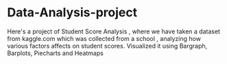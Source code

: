 # Data-Analysis-project
Here's a project of Student Score Analysis , where we have taken a dataset from kaggle.com which was collected from a school , analyzing how various factors affects on student scores. Visualized it using Bargraph, Barplots, Piecharts and Heatmaps

